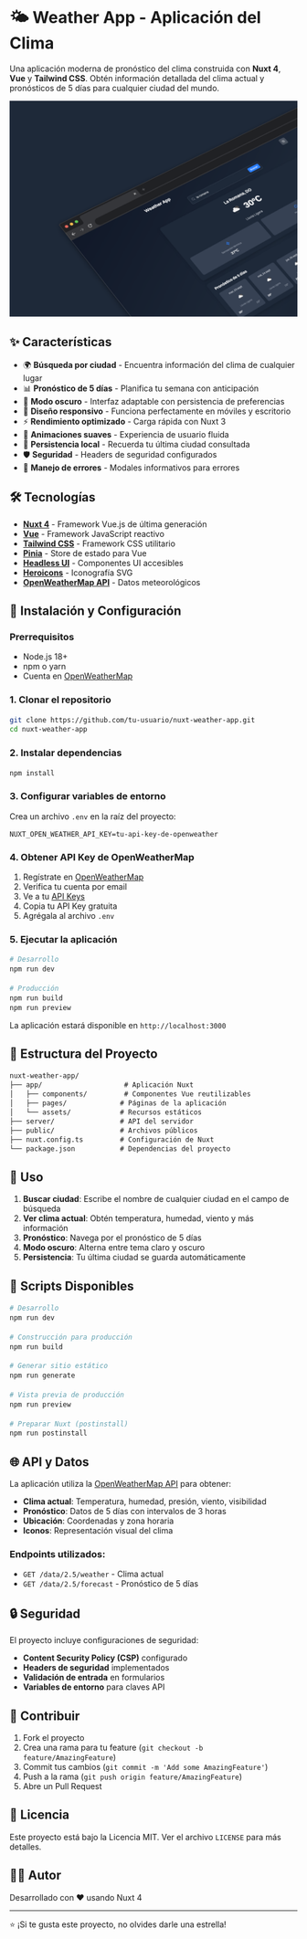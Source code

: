 # 🌤️ Weather App - Aplicación del Clima

Una aplicación moderna de pronóstico del clima construida con **Nuxt 4**, **Vue** y **Tailwind CSS**. Obtén información detallada del clima actual y pronósticos de 5 días para cualquier ciudad del mundo.

![Weather App](/cap.png)

## ✨ Características

- 🌍 **Búsqueda por ciudad** - Encuentra información del clima de cualquier lugar
- 📊 **Pronóstico de 5 días** - Planifica tu semana con anticipación
- 🌙 **Modo oscuro** - Interfaz adaptable con persistencia de preferencias
- 📱 **Diseño responsivo** - Funciona perfectamente en móviles y escritorio
- ⚡ **Rendimiento optimizado** - Carga rápida con Nuxt 3
- 🎨 **Animaciones suaves** - Experiencia de usuario fluida
- 💾 **Persistencia local** - Recuerda tu última ciudad consultada
- 🛡️ **Seguridad** - Headers de seguridad configurados
- 🚨 **Manejo de errores** - Modales informativos para errores

## 🛠️ Tecnologías

- **[Nuxt 4](https://nuxt.com/)** - Framework Vue.js de última generación
- **[Vue](https://vuejs.org/)** - Framework JavaScript reactivo
- **[Tailwind CSS](https://tailwindcss.com/)** - Framework CSS utilitario
- **[Pinia](https://pinia.vuejs.org/)** - Store de estado para Vue
- **[Headless UI](https://headlessui.com/)** - Componentes UI accesibles
- **[Heroicons](https://heroicons.com/)** - Iconografía SVG
- **[OpenWeatherMap API](https://openweathermap.org/api)** - Datos meteorológicos

## 🚀 Instalación y Configuración

### Prerrequisitos

- Node.js 18+
- npm o yarn
- Cuenta en [OpenWeatherMap](https://openweathermap.org/api)

### 1. Clonar el repositorio

```bash
git clone https://github.com/tu-usuario/nuxt-weather-app.git
cd nuxt-weather-app
```

### 2. Instalar dependencias

```bash
npm install
```

### 3. Configurar variables de entorno

Crea un archivo `.env` en la raíz del proyecto:

```env
NUXT_OPEN_WEATHER_API_KEY=tu-api-key-de-openweather
```

### 4. Obtener API Key de OpenWeatherMap

1. Regístrate en [OpenWeatherMap](https://openweathermap.org/api)
2. Verifica tu cuenta por email
3. Ve a tu [API Keys](https://home.openweathermap.org/api_keys)
4. Copia tu API Key gratuita
5. Agrégala al archivo `.env`

### 5. Ejecutar la aplicación

```bash
# Desarrollo
npm run dev

# Producción
npm run build
npm run preview
```

La aplicación estará disponible en `http://localhost:3000`

## 📁 Estructura del Proyecto

```
nuxt-weather-app/
├── app/                    # Aplicación Nuxt
│   ├── components/         # Componentes Vue reutilizables
│   ├── pages/             # Páginas de la aplicación
│   └── assets/            # Recursos estáticos
├── server/                # API del servidor
├── public/                # Archivos públicos
├── nuxt.config.ts         # Configuración de Nuxt
└── package.json           # Dependencias del proyecto
```

## 🎯 Uso

1. **Buscar ciudad**: Escribe el nombre de cualquier ciudad en el campo de búsqueda
2. **Ver clima actual**: Obtén temperatura, humedad, viento y más información
3. **Pronóstico**: Navega por el pronóstico de 5 días
4. **Modo oscuro**: Alterna entre tema claro y oscuro
5. **Persistencia**: Tu última ciudad se guarda automáticamente

## 🔧 Scripts Disponibles

```bash
# Desarrollo
npm run dev

# Construcción para producción
npm run build

# Generar sitio estático
npm run generate

# Vista previa de producción
npm run preview

# Preparar Nuxt (postinstall)
npm run postinstall
```

## 🌐 API y Datos

La aplicación utiliza la [OpenWeatherMap API](https://openweathermap.org/api) para obtener:

- **Clima actual**: Temperatura, humedad, presión, viento, visibilidad
- **Pronóstico**: Datos de 5 días con intervalos de 3 horas
- **Ubicación**: Coordenadas y zona horaria
- **Iconos**: Representación visual del clima

### Endpoints utilizados:

- `GET /data/2.5/weather` - Clima actual
- `GET /data/2.5/forecast` - Pronóstico de 5 días

## 🔒 Seguridad

El proyecto incluye configuraciones de seguridad:

- **Content Security Policy (CSP)** configurado
- **Headers de seguridad** implementados
- **Validación de entrada** en formularios
- **Variables de entorno** para claves API

## 🤝 Contribuir

1. Fork el proyecto
2. Crea una rama para tu feature (`git checkout -b feature/AmazingFeature`)
3. Commit tus cambios (`git commit -m 'Add some AmazingFeature'`)
4. Push a la rama (`git push origin feature/AmazingFeature`)
5. Abre un Pull Request

## 📝 Licencia

Este proyecto está bajo la Licencia MIT. Ver el archivo `LICENSE` para más detalles.

## 👨‍💻 Autor

Desarrollado con ❤️ usando Nuxt 4

---

⭐ ¡Si te gusta este proyecto, no olvides darle una estrella!

